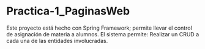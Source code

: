 # Practica-1_PaginasWeb
Este proyecto está hecho con Spring Framework; permite llevar el control de asignación de materia a alumnos. El sistema permite: Realizar un CRUD a cada una de las entidades involucradas. 
